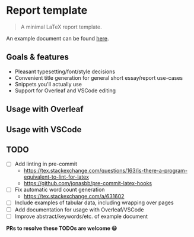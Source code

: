 # Report template

> A minimal LaTeX report template.

An example document can be found [here](https://github.com/EdmundGoodman/report-template/releases/download/example-document/Essay_template.pdf).

## Goals & features

- Pleasant typesetting/font/style decisions
- Convenient title generation for general short essay/report use-cases
- Snippets you'll actually use
- Support for Overleaf and VSCode editing

## Usage with Overleaf

## Usage with VSCode

## TODO

- [ ] Add linting in pre-commit
  - <https://tex.stackexchange.com/questions/163/is-there-a-program-equivalent-to-lint-for-latex>
  - <https://github.com/jonasbb/pre-commit-latex-hooks>
- [ ] Fix automatic word count generation
  - <https://tex.stackexchange.com/a/631602>
- [ ] Include examples of tabular data, including wrapping over pages
- [ ] Add documentation for usage with Overleaf/VSCode
- [ ] Improve abstract/keywords/etc. of example document
     
**PRs to resolve these TODOs are welcome :smiley:**
